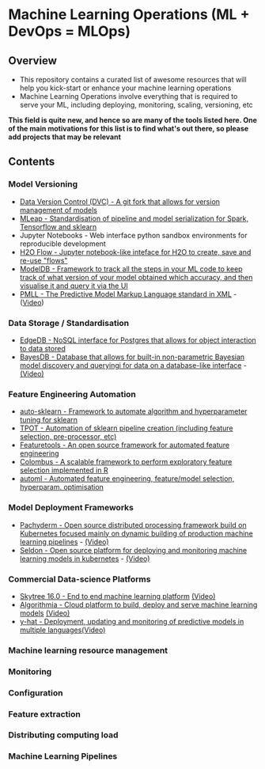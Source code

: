 # Machine Learning Operations (ML + DevOps = MLOps)

## Overview

* This repository contains a curated list of awesome resources that will help you kick-start or enhance your machine learning operations
* Machine Learning Operations involve everything that is required to serve your ML, including deploying, monitoring, scaling, versioning, etc

**This field is quite new, and hence so are many of the tools listed here. One of the main motivations for this list is to find what's out there, so please add projects that may be relevant**


## Contents


### Model Versioning
* [Data Version Control (DVC) - A git fork that allows for version management of models](https://dvc.org/)
* [MLeap - Standardisation of pipeline and model serialization for Spark, Tensorflow and sklearn](https://github.com/combust/mleap)
* Jupyter Notebooks - Web interface python sandbox environments for reproducible development 
* [H2O Flow - Jupyter notebook-like inteface for H2O to create, save and re-use "flows"](https://www.h2o.ai/download/)
* [ModelDB - Framework to track all the steps in your ML code to keep track of what version of your model obtained which accuracy, and then visualise it and query it via the UI](https://mitdbg.github.io/modeldb/)
* [PMLL - The Predictive Model Markup Language standard in XML](http://dmg.org/pmml/v4-3/GeneralStructure.html) - ([Video](https://www.youtube.com/watch?v=_5pZm2PZ8Q8))

[//]: #_

### Data Storage / Standardisation
* [EdgeDB - NoSQL interface for Postgres that allows for object interaction to data stored](https://edgedb.com/)
* [BayesDB - Database that allows for built-in non-parametric Bayesian model discovery and queryingi for data on a database-like interface](http://probcomp.csail.mit.edu/bayesdb/) - [(Video)](https://www.youtube.com/watch?v=2ws84s6iD1o)

### Feature Engineering Automation

* [auto-sklearn - Framework to automate algorithm and hyperparameter tuning for sklearn](https://automl.github.io/auto-sklearn/stable/)
* [TPOT - Automation of sklearn pipeline creation (including feature selection, pre-processor, etc)](https://epistasislab.github.io/tpot/)
* [Featuretools - An open source framework for automated feature engineering](https://www.featuretools.com/)
* [Colombus - A scalable framework to perform exploratory feature selection implemented in R](http://i.stanford.edu/hazy/victor/columbus/)
* [automl - Automated feature engineering, feature/model selection, hyperparam. optimisation](https://github.com/ClimbsRocks/automl)

### Model Deployment Frameworks
* [Pachyderm - Open source distributed processing framework build on Kubernetes focused mainly on dynamic building of production machine learning pipelines](https://github.com/pachyderm/pachyderm) - [(Video)](https://www.youtube.com/watch?v=LamKVhe2RSM&t=1167s)
* [Seldon - Open source platform for deploying and monitoring machine learning models in kubernetes](https://github.com/SeldonIO/seldon-core) - [(Video)](https://www.youtube.com/watch?v=pDlapGtecbY)

### Commercial Data-science Platforms
* [Skytree 16.0 - End to end machine learning platform](http://skytree.net) [(Video)](https://www.youtube.com/watch?v=XuCwpnU-F1k)
* [Algorithmia - Cloud platform to build, deploy and serve machine learning models](https://algorithmia.com/) [(Video)](https://www.youtube.com/watch?v=qcsrPY0koyY)
* [y-hat - Deployment, updating and monitoring of predictive models in multiple languages](https://www.yhat.com/)[(Video)](https://www.youtube.com/watch?v=YiEjaWwzS_w)


### Machine learning resource management
### Monitoring
### Configuration
### Feature extraction
### Distributing computing load
### Machine Learning Pipelines




